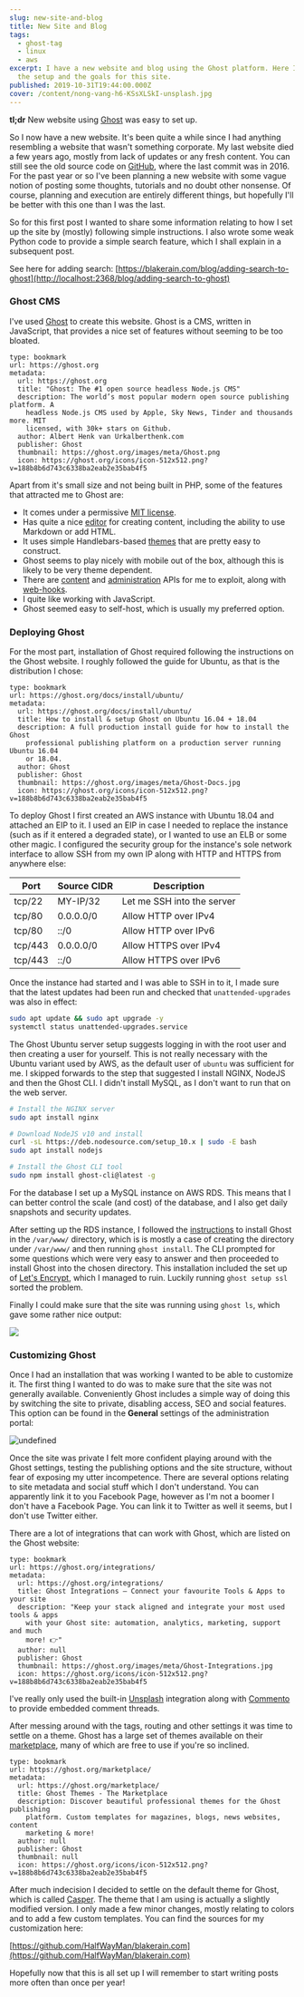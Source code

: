 ```yaml
---
slug: new-site-and-blog
title: New Site and Blog
tags:
  - ghost-tag
  - linux
  - aws
excerpt: I have a new website and blog using the Ghost platform. Here I touch on
  the setup and the goals for this site.
published: 2019-10-31T19:44:00.000Z
cover: /content/nong-vang-h6-KSsXLSkI-unsplash.jpg
---
```


**tl;dr** New website using [Ghost](https://ghost.org/) was easy to set up.

So I now have a new website. It's been quite a while since I had anything resembling a website that wasn't something corporate. My last website died a few years ago, mostly from lack of updates or any fresh content. You can still see the old source code on [GitHub](https://github.com/HalfWayMan/meadowstalk), where the last commit was in 2016. For the past year or so I've been planning a new website with some vague notion of posting some thoughts, tutorials and no doubt other nonsense. Of course, planning and execution are entirely different things, but hopefully I'll be better with this one than I was the last.

So for this first post I wanted to share some information relating to how I set up the site by (mostly) following simple instructions. I also wrote some weak Python code to provide a simple search feature, which I shall explain in a subsequent post.

See here for adding search: [https://blakerain.com/blog/adding-search-to-ghost](http://localhost:2368/blog/adding-search-to-ghost)

### Ghost CMS

I've used [Ghost](https://ghost.org) to create this website. Ghost is a CMS, written in JavaScript, that provides a nice set of features without seeming to be too bloated.

```bookmark
type: bookmark
url: https://ghost.org
metadata:
  url: https://ghost.org
  title: "Ghost: The #1 open source headless Node.js CMS"
  description: The world’s most popular modern open source publishing platform. A
    headless Node.js CMS used by Apple, Sky News, Tinder and thousands more. MIT
    licensed, with 30k+ stars on Github.
  author: Albert Henk van Urkalberthenk.com
  publisher: Ghost
  thumbnail: https://ghost.org/images/meta/Ghost.png
  icon: https://ghost.org/icons/icon-512x512.png?v=188b8b6d743c6338ba2eab2e35bab4f5
```

Apart from it's small size and not being built in PHP, some of the features that attracted me to Ghost are:

- It comes under a permissive [MIT license](https://github.com/TryGhost/Ghost/blob/master/LICENSE).
- Has quite a nice [editor](https://ghost.org/faq/using-the-editor/) for creating content, including the ability to use Markdown or add HTML.
- It uses simple Handlebars-based [themes](https://ghost.org/docs/api/v3/handlebars-themes/) that are pretty easy to construct.
- Ghost seems to play nicely with mobile out of the box, although this is likely to be very theme dependent.
- There are [content](https://ghost.org/docs/api/v3/content/) and [administration](https://ghost.org/docs/api/v3/admin/) APIs for me to exploit, along with [web-hooks](https://ghost.org/docs/api/v3/webhooks/).
- I quite like working with JavaScript.
- Ghost seemed easy to self-host, which is usually my preferred option.

### Deploying Ghost

For the most part, installation of Ghost required following the instructions on the Ghost website. I roughly followed the guide for Ubuntu, as that is the distribution I chose:

```bookmark
type: bookmark
url: https://ghost.org/docs/install/ubuntu/
metadata:
  url: https://ghost.org/docs/install/ubuntu/
  title: How to install & setup Ghost on Ubuntu 16.04 + 18.04
  description: A full production install guide for how to install the Ghost
    professional publishing platform on a production server running Ubuntu 16.04
    or 18.04.
  author: Ghost
  publisher: Ghost
  thumbnail: https://ghost.org/images/meta/Ghost-Docs.jpg
  icon: https://ghost.org/icons/icon-512x512.png?v=188b8b6d743c6338ba2eab2e35bab4f5
```

To deploy Ghost I first created an AWS instance with Ubuntu 18.04 and attached an EIP to it. I used an EIP in case I needed to replace the instance (such as if it entered a degraded state), or I wanted to use an ELB or some other magic. I configured the security group for the instance's sole network interface to allow SSH from my own IP along with HTTP and HTTPS from anywhere else:

| Port    | Source CIDR | Description                |
| ------- | ----------- | -------------------------- |
| tcp/22  | MY-IP/32    | Let me SSH into the server |
| tcp/80  | 0.0.0.0/0   | Allow HTTP over IPv4       |
| tcp/80  | ::/0        | Allow HTTP over IPv6       |
| tcp/443 | 0.0.0.0/0   | Allow HTTPS over IPv4      |
| tcp/443 | ::/0        | Allow HTTPS over IPv6      |

Once the instance had started and I was able to SSH in to it, I made sure that the latest updates had been run and checked that `unattended-upgrades` was also in effect:

```bash
sudo apt update && sudo apt upgrade -y
systemctl status unattended-upgrades.service
```

The Ghost Ubuntu server setup suggests logging in with the root user and then creating a user for yourself. This is not really necessary with the Ubuntu variant used by AWS, as the default user of `ubuntu` was sufficient for me. I skipped forwards to the step that suggested I install NGINX, NodeJS and then the Ghost CLI. I didn't install MySQL, as I don't want to run that on the web server.

```bash
# Install the NGINX server
sudo apt install nginx

# Download NodeJS v10 and install
curl -sL https://deb.nodesource.com/setup_10.x | sudo -E bash
sudo apt install nodejs

# Install the Ghost CLI tool
sudo npm install ghost-cli@latest -g
```

For the database I set up a MySQL instance on AWS RDS. This means that I can better control the scale (and cost) of the database, and I also get daily snapshots and security updates.

After setting up the RDS instance, I followed the [instructions](https://ghost.org/docs/install/ubuntu/#install-ghost) to install Ghost in the `/var/www/` directory, which is is mostly a case of creating the directory under `/var/www/` and then running `ghost install`. The CLI prompted for some questions which were very easy to answer and then proceeded to install Ghost into the chosen directory. This installation included the set up of [Let's Encrypt](https://letsencrypt.org/), which I managed to ruin. Luckily running `ghost setup ssl` sorted the problem.

Finally I could make sure that the site was running using `ghost ls`, which gave some rather nice output:

![](https://s3-eu-west-1.amazonaws.com/static.blakerain.com/media/content/images/2021/07/image-17.png?full=&width=841&height=102&caption=)

### Customizing Ghost

Once I had an installation that was working I wanted to be able to customize it. The first thing I wanted to do was to make sure that the site was not generally available. Conveniently Ghost includes a simple way of doing this by switching the site to private, disabling access, SEO and social features. This option can be found in the **General** settings of the administration portal:

![undefined](https://s3-eu-west-1.amazonaws.com/static.blakerain.com/media/content/images/2021/07/image-1-1.png?width=770&height=271)

Once the site was private I felt more confident playing around with the Ghost settings, testing the publishing options and the site structure, without fear of exposing my utter incompetence. There are several options relating to site metadata and social stuff which I don't understand. You can apparently link it to you Facebook Page, however as I'm not a boomer I don't have a Facebook Page. You can link it to Twitter as well it seems, but I don't use Twitter either.

There are a lot of integrations that can work with Ghost, which are listed on the Ghost website:

```bookmark
type: bookmark
url: https://ghost.org/integrations/
metadata:
  url: https://ghost.org/integrations/
  title: Ghost Integrations – Connect your favourite Tools & Apps to your site
  description: "Keep your stack aligned and integrate your most used tools & apps
    with your Ghost site: automation, analytics, marketing, support and much
    more! 👉"
  author: null
  publisher: Ghost
  thumbnail: https://ghost.org/images/meta/Ghost-Integrations.jpg
  icon: https://ghost.org/icons/icon-512x512.png?v=188b8b6d743c6338ba2eab2e35bab4f5
```

I've really only used the built-in [Unsplash](https://ghost.org/integrations/unsplash/) integration along with [Commento](https://ghost.org/integrations/commento/) to provide embedded comment threads.

After messing around with the tags, routing and other settings it was time to settle on a theme. Ghost has a large set of themes available on their [marketplace](https://ghost.org/marketplace/), many of which are free to use if you're so inclined.

```bookmark
type: bookmark
url: https://ghost.org/marketplace/
metadata:
  url: https://ghost.org/marketplace/
  title: Ghost Themes - The Marketplace
  description: Discover beautiful professional themes for the Ghost publishing
    platform. Custom templates for magazines, blogs, news websites, content
    marketing & more!
  author: null
  publisher: Ghost
  thumbnail: null
  icon: https://ghost.org/icons/icon-512x512.png?v=188b8b6d743c6338ba2eab2e35bab4f5
```

After much indecision I decided to settle on the default theme for Ghost, which is called [Casper](https://demo.ghost.io). The theme that I am using is actually a slightly modified version. I only made a few minor changes, mostly relating to colors and to add a few custom templates. You can find the sources for my customization here:

[https://github.com/HalfWayMan/blakerain.com](https://github.com/HalfWayMan/blakerain.com)

Hopefully now that this is all set up I will remember to start writing posts more often than once per year!
